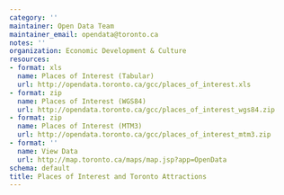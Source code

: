 ```yaml
---
category: ''
maintainer: Open Data Team
maintainer_email: opendata@toronto.ca
notes: ''
organization: Economic Development & Culture
resources:
- format: xls
  name: Places of Interest (Tabular)
  url: http://opendata.toronto.ca/gcc/places_of_interest.xls
- format: zip
  name: Places of Interest (WGS84)
  url: http://opendata.toronto.ca/gcc/places_of_interest_wgs84.zip
- format: zip
  name: Places of Interest (MTM3)
  url: http://opendata.toronto.ca/gcc/places_of_interest_mtm3.zip
- format: ''
  name: View Data
  url: http://map.toronto.ca/maps/map.jsp?app=OpenData
schema: default
title: Places of Interest and Toronto Attractions
---
```

